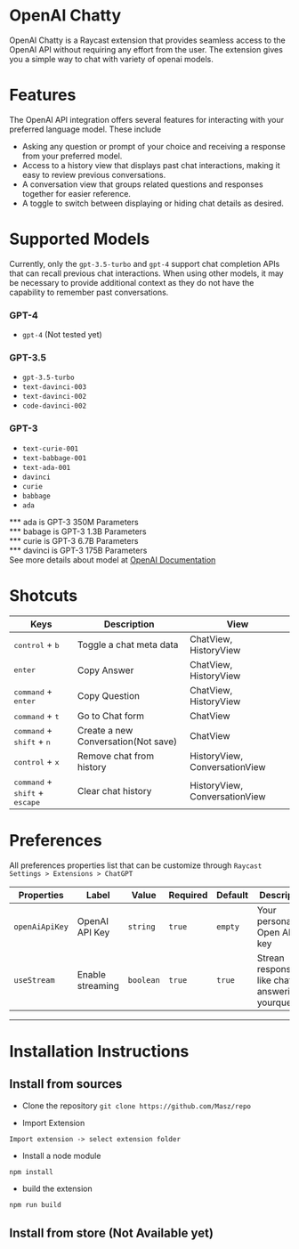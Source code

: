# OpenAI Chatty
OpenAI Chatty is a Raycast extension that provides seamless access to the OpenAI API without requiring any effort from the user.
The extension gives you a simple way to chat with variety of openai models.

# Features
The OpenAI API integration offers several features for interacting with your preferred language model. These include

- Asking any question or prompt of your choice and receiving a response from your preferred model.
- Access to a history view that displays past chat interactions, making it easy to review previous conversations.
- A conversation view that groups related questions and responses together for easier reference.
- A toggle to switch between displaying or hiding chat details as desired.

# Supported Models

Currently, only the `gpt-3.5-turbo` and `gpt-4` support chat completion APIs that can recall previous chat interactions. When using other models, it may be necessary to provide additional context as they do not have the capability to remember past conversations.


### GPT-4

- `gpt-4` (Not tested yet)

### GPT-3.5

- `gpt-3.5-turbo`
- `text-davinci-003`
- `text-davinci-002`
- `code-davinci-002`

### GPT-3

- `text-curie-001`
- `text-babbage-001`
- `text-ada-001`
- `davinci`
- `curie`
- `babbage`
- `ada`

*** ada is GPT-3 350M Parameters <br/>
*** babage is GPT-3 1.3B Parameters <br/>
*** curie is GPT-3 6.7B Parameters <br/>
*** davinci is GPT-3 175B Parameters<br/>
See more details about model at [OpenAI Documentation](https://platform.openai.com/docs/introduction)

# Shotcuts

| Keys                                                      | Description                         | View                          |
| ---------------------------------------------------       | ----------------------------------- | ----------------------------- |
| <kbd>control</kbd> + <kbd>b</kbd>                         | Toggle a chat meta data             | ChatView, HistoryView         |
| <kbd>enter</kbd>                                          | Copy Answer                         | ChatView, HistoryView         |
| <kbd>command</kbd> + <kbd>enter</kbd>                     | Copy Question                       | ChatView, HistoryView         |
| <kbd>command</kbd> + <kbd>t</kbd>                         | Go to Chat form                     | ChatView                      |
| <kbd>command</kbd> + <kbd>shift</kbd> + <kbd>n</kbd>      | Create a new Conversation(Not save) | ChatView                      |
| <kbd>control</kbd> +  <kbd>x</kbd>                        | Remove chat from history            | HistoryView, ConversationView |
| <kbd>command</kbd> + <kbd>shift</kbd> + <kbd>escape</kbd> | Clear chat history                  | HistoryView, ConversationView |

# Preferences

All preferences properties list that can be customize through `Raycast Settings > Extensions > ChatGPT`

| Properties     | Label            | Value     | Required | Default | Description                                         |
| -------------- | ---------------- | --------- | -------- | ------- | --------------------------------------------------- |
| `openAiApiKey` | OpenAI API Key   | `string`  | `true`   | `empty` | Your personal Open AI API key                       |
| `useStream`    | Enable streaming | `boolean` | `true`   | `true`  | Strean response like chatgpt answering yourquestion |

---

# Installation Instructions

## Install from sources

- Clone the repository
```git clone https://github.com/Masz/repo```

- Import Extension 
```
Import extension -> select extension folder 
```

- Install a node module 
```bash
npm install 
```

- build the extension
```bash
npm run build
```

## Install from store (Not Available yet)

        
    